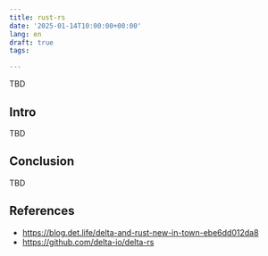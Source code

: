 ```yaml
---
title: rust-rs
date: '2025-01-14T10:00:00+00:00'
lang: en
draft: true
tags:

---
```


TBD

## Intro ##

TBD

## Conclusion ##

TBD

## References ##

* <https://blog.det.life/delta-and-rust-new-in-town-ebe6dd012da8>
* <https://github.com/delta-io/delta-rs>
